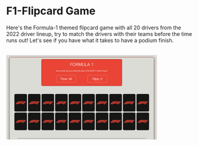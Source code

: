 # F1-Flipcard Game

<p> Here's the Formula-1 themed flipcard game with all 20 drivers from the 2022 driver lineup, try to match the drivers with their teams before the time runs out! Let's see if you have what it takes to have a podium finish. </p><br>

<img src="./assets/formula1-screengrab.png" style="width:80%;" />
